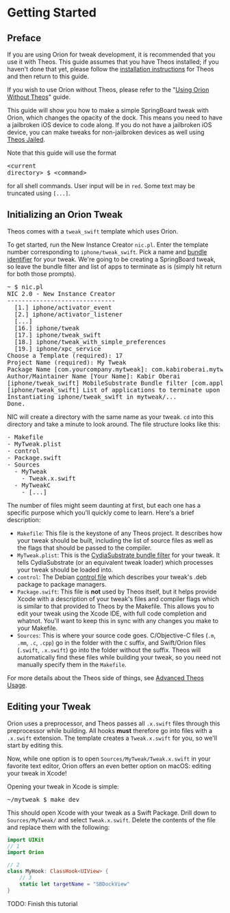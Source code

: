 # Getting Started

## Preface

If you are using Orion for tweak development, it is recommended that you use it with Theos. This guide assumes that you have Theos installed; if you haven't done that yet, please follow the [installation instructions](https://github.com/theos/theos/wiki/Installation) for Theos and then return to this guide.

If you wish to use Orion without Theos, please refer to the "[Using Orion Without Theos](/using-orion-without-theos.html)" guide.

This guide will show you how to make a simple SpringBoard tweak with Orion, which changes the opacity of the dock. This means you need to have a jailbroken iOS device to code along. If you do not have a jailbroken iOS device, you can make tweaks for non-jailbroken devices as well using [Theos Jailed](https://github.com/kabiroberai/theos-jailed).

Note that this guide will use the format <pre>&lt;current directory&gt; $ <span class="inp">&lt;command&gt;</span></pre> for all shell commands. User input will be in <code><span class="inp">red</span></code>. Some text may be truncated using <code><span class="trunc">[...]</span></code>.

## Initializing an Orion Tweak

Theos comes with a `tweak_swift` template which uses Orion.

To get started, run the New Instance Creator `nic.pl`.  Enter the template number corresponding to `iphone/tweak_swift`. Pick a name and [bundle identifier](https://cocoacasts.com/what-are-app-ids-and-bundle-identifiers/) for your tweak. We're going to be creating a SpringBoard tweak, so leave the bundle filter and list of apps to terminate as is (simply hit return for both those prompts).

<pre>
~ $ <span class="inp">nic.pl</span>
NIC 2.0 - New Instance Creator
------------------------------
  [1.] iphone/activator_event
  [2.] iphone/activator_listener
  <span class="trunc">[...]</span>
  [16.] iphone/tweak
  [17.] iphone/tweak_swift
  [18.] iphone/tweak_with_simple_preferences
  [19.] iphone/xpc_service
Choose a Template (required): <span class="inp">17</span>
Project Name (required): <span class="inp">My Tweak</span>     
Package Name [com.yourcompany.mytweak]: <span class="inp">com.kabiroberai.mytweak</span>
Author/Maintainer Name [Your Name]: <span class="inp">Kabir Oberai</span>
[iphone/tweak_swift] MobileSubstrate Bundle filter [com.apple.springboard]: 
[iphone/tweak_swift] List of applications to terminate upon installation (space-separated, '-' for none) [SpringBoard]: 
Instantiating iphone/tweak_swift in mytweak/...
Done.
</pre>

NIC will create a directory with the same name as your tweak. `cd` into this directory and take a minute to look around. The file structure looks like this:

<pre>
- Makefile
- MyTweak.plist
- control
- Package.swift
- Sources
  - MyTweak
    - Tweak.x.swift
  - MyTweakC
    - <span class="trunc">[...]</span>
</pre>

The number of files might seem daunting at first, but each one has a specific purpose which you'll quickly come to learn. Here's a brief description:

- `Makefile`: This file is the keystone of any Theos project. It describes how your tweak should be built, including the list of source files as well as the flags that should be passed to the compiler.
- `MyTweak.plist`: This is the [CydiaSubstrate bundle filter](https://iphonedevwiki.net/index.php/Cydia_Substrate#Filters) for your tweak. It tells CydiaSubstrate (or an equivalent tweak loader) which processes your tweak should be loaded into.
- `control`:  The Debian [control file](https://iphonedevwiki.net/index.php/Packaging#Control_file) which describes your tweak's .deb package to package managers.
- `Package.swift`: This file is **not** used by Theos itself, but it helps provide Xcode with a description of your tweak's files and compiler flags which is similar to that provided to Theos by the Makefile. This allows you to edit your tweak using the Xcode IDE, with full code completion and whatnot. You'll want to keep this in sync with any changes you make to your Makefile.
- `Sources`: This is where your source code goes. C/Objective-C files (`.m`, `.mm`, `.c`, `.cpp`) go in the folder with the `C` suffix, and Swift/Orion files (`.swift`, `.x.swift`) go into the folder without the suffix. Theos will automatically find these files while building your tweak, so you need not manually specify them in the `Makefile`. 

For more details about the Theos side of things, see [Advanced Theos Usage](/advanced-theos-usage.html).

## Editing your Tweak

Orion uses a preprocessor, and Theos passes all `.x.swift` files through this preprocessor while building. All hooks **must** therefore go into files with a `.x.swift` extension. The template creates a `Tweak.x.swift` for you, so we'll start by editing this.

Now, while one option is to open `Sources/MyTweak/Tweak.x.swift` in your favorite text editor, Orion offers an even better option on macOS: editing your tweak in Xcode!

Opening your tweak in Xcode is simple:

<pre>
~/mytweak $ <span class="inp">make dev</span>
</pre>

This should open Xcode with your tweak as a Swift Package. Drill down to `Sources/MyTweak/` and select `Tweak.x.swift`. Delete the contents of the file and replace them with the following:

```swift
import UIKit
// 1
import Orion

// 2
class MyHook: ClassHook<UIView> {
    // 3
    static let targetName = "SBDockView"
}
```

TODO: Finish this tutorial
